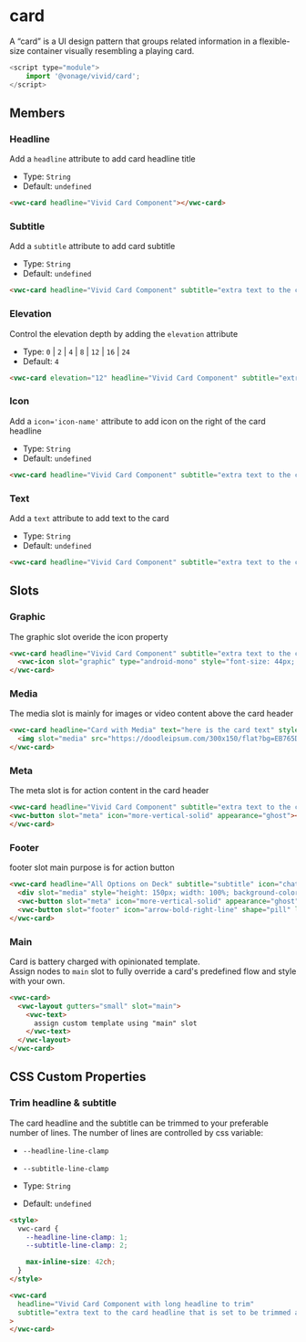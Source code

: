 # card

A “card” is a UI design pattern that groups related information in a flexible-size container visually resembling a playing card.

```js
<script type="module">
    import '@vonage/vivid/card';
</script>
```

## Members

### Headline

Add a `headline` attribute to add card headline title

- Type: `String`
- Default: `undefined`

```html preview
<vwc-card headline="Vivid Card Component"></vwc-card>
```

### Subtitle

Add a `subtitle` attribute to add card subtitle

- Type: `String`
- Default: `undefined`

```html preview
<vwc-card headline="Vivid Card Component" subtitle="extra text to the card headline"></vwc-card>
```

### Elevation

Control the elevation depth by adding the `elevation` attribute

- Type: `0` | `2` | `4` | `8` | `12` | `16` | `24`
- Default: `4`

```html preview
<vwc-card elevation="12" headline="Vivid Card Component" subtitle="extra text to the card headline" icon="chat-line" text="the card can contain multiple lines of text"></vwc-card>
```

### Icon

Add a `icon='icon-name'` attribute to add icon on the right of the card headline

- Type: `String`
- Default: `undefined`

```html preview
<vwc-card headline="Vivid Card Component" subtitle="extra text to the card headline" icon="chat-line"></vwc-card>
```

### Text

Add a `text` attribute to add text to the card

- Type: `String`
- Default: `undefined`

```html preview
<vwc-card headline="Vivid Card Component" subtitle="extra text to the card headline" text="the card can contain multiple lines of text"></vwc-card>
```

## Slots

### Graphic

The graphic slot overide the icon property

```html preview
<vwc-card headline="Vivid Card Component" subtitle="extra text to the card headline">
  <vwc-icon slot="graphic" type="android-mono" style="font-size: 44px; color: var(--vvd-color-sucess)" ></vwc-icon>
</vwc-card>
```

### Media

The media slot is mainly for images or video content above the card header

```html preview
<vwc-card headline="Card with Media" text="here is the card text" style="max-inline-size: 300px">
  <img slot="media" src="https://doodleipsum.com/300x150/flat?bg=EB765D&amp;i=7d5ed3bc0c215d1359b2a63d03cf1540" alt="Sitting on Floor"style="width: 100%; height: 150px; object-fit: cover;"/>
</vwc-card>
```

### Meta

The meta slot is for action content in the card header

```html preview
<vwc-card headline="Vivid Card Component" subtitle="extra text to the card headline">
<vwc-button slot="meta" icon="more-vertical-solid" appearance="ghost"></vwc-button>
</vwc-card>
```

### Footer

footer slot main purpose is for action button

```html preview
<vwc-card headline="All Options on Deck" subtitle="subtitle" icon="chat-line" text="here is the card text">
  <div slot="media" style="height: 150px; width: 100%; background-color: rebeccapurple;"></div>
  <vwc-button slot="meta" icon="more-vertical-solid" appearance="ghost"></vwc-button>
  <vwc-button slot="footer" icon="arrow-bold-right-line" shape="pill" label="Action" appearance="outlined"></vwc-button>
</vwc-card>
```

### Main

Card is battery charged with opinionated template.  
Assign nodes to `main` slot to fully override a card's predefined flow and style with your own.

```html preview
<vwc-card>
  <vwc-layout gutters="small" slot="main">
    <vwc-text>
      assign custom template using "main" slot
    </vwc-text>
  </vwc-layout>
</vwc-card>
```

## CSS Custom Properties

### Trim headline & subtitle

The card headline and the subtitle can be trimmed to your preferable number of lines.
The number of lines are controlled by css variable:

- `--headline-line-clamp`
- `--subtitle-line-clamp`

- Type: `String`
- Default: `undefined`

```html preview
<style>
  vwc-card {
    --headline-line-clamp: 1;
    --subtitle-line-clamp: 2;

    max-inline-size: 42ch;
  }
</style>

<vwc-card
  headline="Vivid Card Component with long headline to trim"
  subtitle="extra text to the card headline that is set to be trimmed after 2 lines so the card will not be too long"
>
</vwc-card>
```
